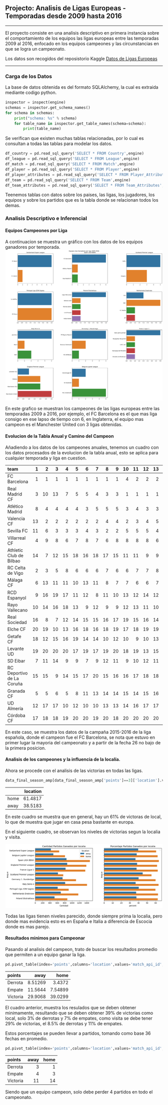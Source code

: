 ## Projecto: Analisis de Ligas Europeas - Temporadas desde 2009 hasta 2016 
***
El proyecto consiste en una analisis descriptivo en primera instancia sobre el comportamiento de los equipos las ligas europeas entre las temporadas 2009 al 2016, enfocado en los equipos campeones y las circunstancias en que se logra un campeonato.

Los datos son recogidos del reposistorio Kaggle [Datos de Ligas Europeas](https://www.kaggle.com/datasets/hugomathien/soccer)

***

### Carga de los Datos

La base de datos obtenida es del formato SQLAlchemy, la cual es extraida mediante codigo python.

```Python
inspector = inspect(engine)
schemas = inspector.get_schema_names()
for schema in schemas:
    print("schema: %s" % schema)
    for table_name in inspector.get_table_names(schema=schema):
        print(table_name)
```
Se verifican que existen muchas tablas relacionadas, por lo cual es consultan a todas las tablas para modelar los datos.

```Python
df_country = pd.read_sql_query('SELECT * FROM Country',engine)
df_league = pd.read_sql_query('SELECT * FROM League',engine)
df_match = pd.read_sql_query('SELECT * FROM Match',engine)
df_player = pd.read_sql_query('SELECT * FROM Player',engine)
df_player_attributes = pd.read_sql_query('SELECT * FROM Player_Attributes',engine)
df_team = pd.read_sql_query('SELECT * FROM Team',engine)
df_team_attributes = pd.read_sql_query('SELECT * FROM Team_Attributes',engine)
```
Teenemos tablas con datos sobre los paises, las ligas, los jugadores, los equipos y sobre los partidos que es la tabla donde se relacionan todos los demas.

### Analisis Descriptivo e Inferencial

#### Equipos Campeones por Liga
A continuacion se muestra un gráfico con los datos de los equipos ganadores por temporada.
![Ligas Ganadas por Equipo](Media/Ligas_Ganadas.png) 

En este grafico se muestran los campeones de las ligas europeas entre las temporadas 2009 a 2016, por ejemplo, el FC Barcelona es el que mas liga consigo en ese lapso de tiempo con 6, en Inglaterra, el equipo mas campeon es el Manchester United con 3 ligas obtenidas.

#### Evolucion de la Tabla Anual y Camino del Campeon
Añadiendo a los datos de los campeones anuales, tenemos un cuadro con los datos procesados de la evolucion de la tabla anual, esto se aplica para cualquier temporada y liga en cuestion.

| team                      |   1 |   2 |   3 |   4 |   5 |   6 |   7 |   8 |   9 |   10 |   11 |   12 |   13 |   14 |   15 |   16 |   17 |   18 |   19 |   20 |   21 |   22 |   23 |   24 |   25 |   26 |   27 |   28 |   29 |   30 |   31 |   32 |   33 |   34 |   35 |   36 |   37 |   38 |
|:--------------------------|----:|----:|----:|----:|----:|----:|----:|----:|----:|-----:|-----:|-----:|-----:|-----:|-----:|-----:|-----:|-----:|-----:|-----:|-----:|-----:|-----:|-----:|-----:|-----:|-----:|-----:|-----:|-----:|-----:|-----:|-----:|-----:|-----:|-----:|-----:|-----:|
| FC Barcelona              |   1 |   1 |   1 |   1 |   1 |   1 |   1 |   1 |   1 |    4 |    2 |    2 |    2 |    2 |    2 |    2 |    2 |    2 |    2 |    2 |    2 |    2 |    2 |    2 |    2 |    1 |    1 |    1 |    1 |    1 |    1 |    1 |    1 |    1 |    1 |    1 |    1 |    1 |
| Real Madrid CF            |   3 |  10 |  13 |   7 |   5 |   5 |   4 |   3 |   3 |    1 |    1 |    1 |    1 |    1 |    1 |    1 |    1 |    1 |    1 |    1 |    1 |    1 |    1 |    1 |    1 |    2 |    2 |    2 |    2 |    2 |    2 |    2 |    2 |    2 |    2 |    2 |    2 |    2 |
| Atlético Madrid           |   8 |   4 |   4 |   4 |   4 |   3 |   5 |   5 |   5 |    3 |    4 |    3 |    3 |    3 |    3 |    3 |    3 |    3 |    3 |    3 |    3 |    3 |    3 |    3 |    3 |    3 |    4 |    4 |    3 |    3 |    3 |    3 |    3 |    3 |    3 |    3 |    3 |    3 |
| Valencia CF               |  13 |   2 |   2 |   2 |   2 |   2 |   2 |   4 |   4 |    2 |    3 |    4 |    5 |    5 |    5 |    4 |    4 |    5 |    5 |    4 |    5 |    4 |    4 |    4 |    4 |    4 |    3 |    3 |    4 |    4 |    4 |    4 |    4 |    4 |    4 |    4 |    4 |    4 |
| Sevilla FC                |  11 |   6 |   3 |   3 |   3 |   4 |   3 |   2 |   2 |    5 |    5 |    5 |    4 |    4 |    4 |    6 |    5 |    4 |    4 |    5 |    4 |    5 |    5 |    5 |    5 |    5 |    5 |    5 |    5 |    5 |    5 |    5 |    5 |    5 |    5 |    5 |    5 |    5 |
| Villarreal CF             |   4 |   9 |   8 |   6 |   7 |   8 |   7 |   6 |   8 |    8 |    8 |    8 |    6 |    6 |    6 |    5 |    6 |    6 |    6 |    6 |    6 |    6 |    6 |    6 |    6 |    6 |    6 |    6 |    6 |    6 |    6 |    6 |    6 |    6 |    6 |    6 |    6 |    6 |
| Athletic Club de Bilbao   |  14 |   7 |  12 |  15 |  18 |  16 |  18 |  17 |  15 |   11 |   11 |    9 |    9 |   10 |   10 |   11 |   12 |   13 |   13 |   13 |   11 |   13 |   13 |   12 |   10 |    8 |    8 |    8 |    8 |    8 |    9 |    8 |    8 |    7 |    7 |    9 |    7 |    7 |
| RC Celta de Vigo          |   2 |   3 |   5 |   8 |   6 |   6 |   6 |   7 |   6 |    6 |    7 |    7 |    8 |    8 |    8 |    8 |    9 |    9 |   11 |   12 |   10 |   10 |    9 |    8 |    8 |    9 |   11 |   10 |   11 |   12 |   10 |    9 |    9 |    9 |    9 |   10 |   11 |    8 |
| Málaga CF                 |   6 |  13 |  11 |  11 |  10 |  13 |  11 |   8 |   7 |    7 |    6 |    6 |    7 |    7 |    7 |    7 |    7 |    7 |    7 |    7 |    7 |    7 |    7 |    7 |    7 |    7 |    7 |    7 |    7 |    7 |    7 |    7 |    7 |    8 |    8 |    7 |    8 |    9 |
| RCD Espanyol              |   9 |  16 |  19 |  17 |  11 |  12 |   8 |  11 |  10 |   13 |   12 |   14 |   12 |   13 |   11 |   10 |   10 |   10 |    9 |    9 |    9 |    9 |    8 |    9 |    9 |   10 |    9 |   12 |   12 |    9 |    8 |   10 |   10 |   10 |   10 |    8 |    9 |   10 |
| Rayo Vallecano            |  10 |  14 |  16 |  18 |  13 |   9 |  12 |   9 |   9 |   12 |   13 |   11 |   10 |   11 |   12 |   13 |   11 |   11 |   10 |   10 |   12 |   15 |   11 |   14 |   11 |   13 |   12 |   11 |    9 |   10 |   12 |   11 |   11 |   11 |   12 |   11 |   10 |   11 |
| Real Sociedad             |  16 |   8 |   7 |  12 |  14 |  15 |  15 |  16 |  17 |   19 |   15 |   16 |   14 |   14 |   14 |   14 |   13 |   12 |   12 |   11 |   13 |   12 |   12 |   10 |   12 |   11 |   10 |    9 |   10 |   11 |   11 |   12 |   12 |   12 |   11 |   12 |   12 |   12 |
| Elche CF                  |  20 |  19 |  10 |  13 |  16 |  18 |  16 |  18 |  19 |   17 |   18 |   19 |   19 |   20 |   20 |   20 |   20 |   19 |   16 |   17 |   19 |   17 |   17 |   17 |   17 |   15 |   15 |   15 |   16 |   16 |   15 |   14 |   14 |   13 |   13 |   13 |   13 |   13 |
| Getafe CF                 |  18 |  12 |  15 |  16 |  19 |  14 |  14 |  10 |  12 |   10 |    9 |   10 |   13 |   12 |   13 |   12 |   14 |   14 |   15 |   14 |   15 |   14 |   15 |   13 |   14 |   12 |   13 |   13 |   13 |   13 |   13 |   13 |   13 |   14 |   14 |   14 |   14 |   14 |
| Levante UD                |  19 |  20 |  20 |  20 |  17 |  19 |  17 |  19 |  20 |   18 |   19 |   13 |   15 |   15 |   15 |   15 |   17 |   18 |   19 |   19 |   20 |   18 |   19 |   18 |   18 |   17 |   18 |   18 |   15 |   15 |   18 |   16 |   15 |   15 |   15 |   15 |   15 |   15 |
| SD Eibar                  |   7 |  11 |  14 |   9 |   9 |   7 |   9 |  12 |  11 |    9 |   10 |   12 |   11 |    9 |    9 |    9 |    8 |    8 |    8 |    8 |    8 |    8 |   10 |   11 |   13 |   14 |   14 |   14 |   14 |   14 |   14 |   15 |   16 |   16 |   17 |   17 |   18 |   16 |
| RC Deportivo de La Coruña |  15 |  15 |   9 |  14 |  15 |  17 |  20 |  15 |  16 |   16 |   17 |   18 |   18 |   19 |   16 |   17 |   16 |   16 |   17 |   16 |   14 |   11 |   14 |   15 |   15 |   16 |   17 |   16 |   17 |   17 |   16 |   17 |   18 |   18 |   18 |   18 |   16 |   17 |
| Granada CF                |   5 |   5 |   6 |   5 |   8 |  11 |  13 |  14 |  14 |   15 |   14 |   15 |   16 |   16 |   17 |   18 |   19 |   20 |   20 |   20 |   18 |   20 |   18 |   19 |   19 |   19 |   19 |   19 |   19 |   19 |   19 |   19 |   19 |   19 |   19 |   19 |   17 |   18 |
| UD Almería                |  12 |  17 |  17 |  10 |  12 |  10 |  10 |  13 |  13 |   14 |   16 |   17 |   17 |   17 |   19 |   16 |   15 |   17 |   18 |   18 |   16 |   16 |   16 |   16 |   16 |   18 |   16 |   17 |   18 |   18 |   17 |   18 |   17 |   17 |   16 |   16 |   19 |   19 |
| Córdoba CF                |  17 |  18 |  18 |  19 |  20 |  20 |  19 |  20 |  18 |   20 |   20 |   20 |   20 |   18 |   18 |   19 |   18 |   15 |   14 |   15 |   17 |   19 |   20 |   20 |   20 |   20 |   20 |   20 |   20 |   20 |   20 |   20 |   20 |   20 |   20 |   20 |   20 |   20 |

En este caso, se muestra los datos de la campaña 2015-2016 de la liga española, donde el campeon fue el FC Barcelona, se nota que estuvo en primer lugar la mayoria del campeonato y a partir de la fecha 26 no bajo de la primera posicion.

#### Analisis de los campeones y la influencia de la localía.

Ahora se procede con el analisis de las victorias en todas las ligas.
```Python
data_final_season_amp[data_final_season_amp['points']==3]['location'].value_counts(normalize=True)*100
```
|      |   location |
|:-----|-----------:|
| home |    61.4817 |
| away |    38.5183 |

En este cuadro se muestra que en general, hay un 61% de victoras de local, lo que de muestra que jugar en casa pesa bastante en europa.

En el siguiente cuadro, se observan los niveles de victorias segun la localia y visita.

![Victorias Local Visita](Media/Victoria_Locales.png)

Todas las ligas tienen niveles parecido, donde siempre prima la localia, pero donde mas evidencia esto es en España e Italia a diferencia de Escocia donde es mas parejo.

#### Resultados minimos para Campeonar
Pasando al analisis del campeon, trato de buscar los resultados promedio que permiten a un equipo ganar la liga.

```Python
pd.pivot_table(index='points',columns='location',values='match_api_id',data=data_final_season_campeones,aggfunc='count').rename({0:'Derrota',1:'Empate',3:'Victoria'}).div(len(data_final_season_campeones)).mul(100)
```

| points   |     away |     home |
|:---------|---------:|---------:|
| Derrota  |  8.51269 |  3.4372  |
| Empate   | 11.5644  |  7.54899 |
| Victoria | 29.9068  | 39.0299  |

El cuadro anterior, muestra los resulados que se deben obtener minimamente, resultando que se deben obtener 39% de victorias como local, solo 3% de derrotas y 7% de empates, como visita se debe tener 29% de victorias, el 8.5% de derrotas y 11% de empates.

Estos porcentajes se pueden llevar a partidos, tomando como base 36 fechas en promedio.

```Python
pd.pivot_table(index='points',columns='location',values='match_api_id',data=data_final_season_campeones,aggfunc='count').rename({0:'Derrota',1:'Empate',3:'Victoria'}).div(len(data_final_season_campeones)).mul(36).round(0)
```

| points   |   away |   home |
|:---------|-------:|-------:|
| Derrota  |      3 |      1 |
| Empate   |      4 |      3 |
| Victoria |     11 |     14 |

Siendo que un equipo campeon, solo debe perder 4 partidos en todo el campeonato.





